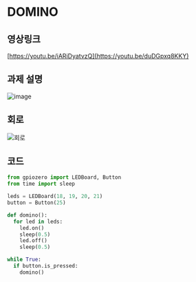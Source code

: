 # DOMINO

## 영상링크
[https://youtu.be/iARiDyatvzQ](https://youtu.be/duDGpxq8KKY)

## 과제 설명
![image](https://github.com/user-attachments/assets/f861db3f-41ae-41a5-b9d8-5762df66d6a2)


## 회로

![회로](https://github.com/user-attachments/assets/24752b77-587b-456b-a55b-4d906afe4426)


## 코드

```python
from gpiozero import LEDBoard, Button
from time import sleep

leds = LEDBoard(18, 19, 20, 21)
button = Button(25)

def domino():
  for led in leds:
    led.on()
    sleep(0.5)
    led.off()
    sleep(0.5)

while True:
  if button.is_pressed:
    domino()
  
```
